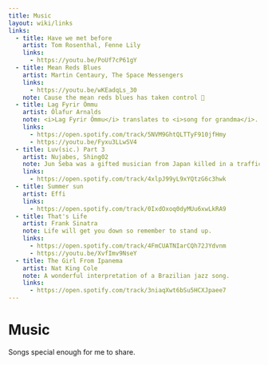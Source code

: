 ```yaml
---
title: Music
layout: wiki/links
links:
  - title: Have we met before
    artist: Tom Rosenthal, Fenne Lily
    links:
      - https://youtu.be/PoUf7cP61gY
  - title: Mean Reds Blues
    artist: Martin Centaury, The Space Messengers
    links:
      - https://youtu.be/wKEadqLs_30
    note: Cause the mean reds blues has taken control 🎵
  - title: Lag Fyrir Ömmu
    artist: Ólafur Arnalds
    note: <i>Lag Fyrir Ömmu</i> translates to <i>song for grandma</i>. The artist calls it <q>a tribute to an amazing person and a good friend who I miss dearly</q>.
    links:
      - https://open.spotify.com/track/5NVM9GhtQLTTyF910jfHmy
      - https://youtu.be/Fyxu3LLwSV4
  - title: Luv(sic.) Part 3
    artist: Nujabes, Shing02
    note: Jun Seba was a gifted musician from Japan killed in a traffic collision at age 36. He created Luv(sic.) as a hexalogy with Shing02 who finished the series after Seba's death.
    links:
      - https://open.spotify.com/track/4xlpJ99yL9xYQtzG6c3hwk
  - title: Summer sun
    artist: Effi
    links:
      - https://open.spotify.com/track/0IxdOxoq0dyMUu6xwLkRA9
  - title: That's Life
    artist: Frank Sinatra
    note: Life will get you down so remember to stand up.
    links:
      - https://open.spotify.com/track/4FmCUATNIarCQh72JYdvnm
      - https://youtu.be/XvfImv9NseY
  - title: The Girl From Ipanema
    artist: Nat King Cole
    note: A wonderful interpretation of a Brazilian jazz song.
    links:
      - https://open.spotify.com/track/3niaqXwt6bSu5HCXJpaee7
---
```


# Music

Songs special enough for me to share.
